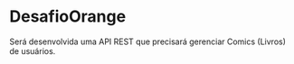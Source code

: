 # DesafioOrange
 Será desenvolvida uma API REST que precisará gerenciar Comics (Livros) de usuários.
